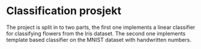 # Classification prosjekt 
The project is split in to two parts, the first one implements a linear classifier for classifying flowers from the Iris dataset. The second one implements template based classifier on the MNIST dataset with handwritten numbers. 
